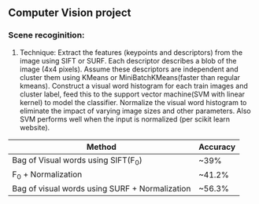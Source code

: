 ## Computer Vision project

### Scene recoginition:

1. Technique: Extract the features (keypoints and descriptors) from the image using SIFT or SURF. Each descriptor describes a blob of the image (4x4 pixels). Assume these descriptors are independent and cluster them using KMeans or MiniBatchKMeans(faster than regular kmeans). Construct a visual word histogram for each train images and cluster label, feed this to the support vector machine(SVM with linear kernel) to model the classifier. Normalize the visual word histogram to eliminate the impact of varying image sizes and other parameters. Also SVM performs well when the input is normalized (per scikit learn website). 

|Method | Accuracy |
|-------|----------|
|Bag of Visual words using SIFT(F<sub>0</sub>) | ~39% |
|F<sub>0</sub> + Normalization   | ~41.2%    |
|Bag of visual words using SURF + Normalization | ~56.3% |



